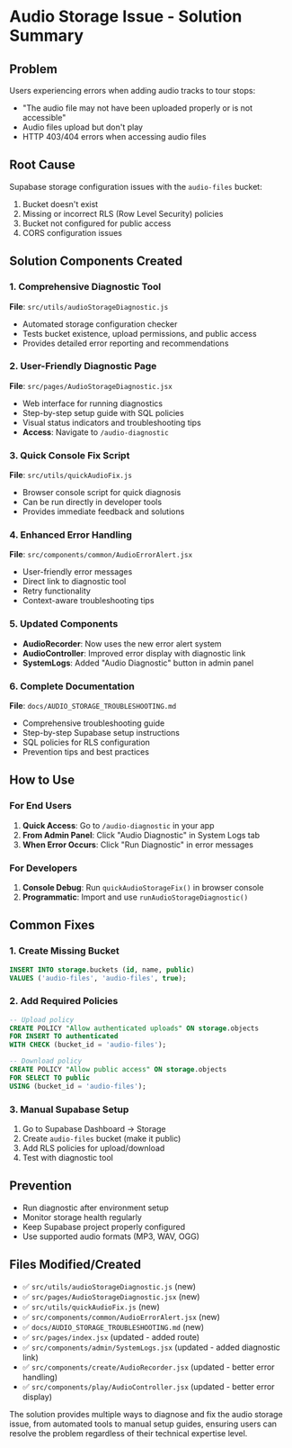 # Audio Storage Issue - Solution Summary

## Problem
Users experiencing errors when adding audio tracks to tour stops:
- "The audio file may not have been uploaded properly or is not accessible"
- Audio files upload but don't play
- HTTP 403/404 errors when accessing audio files

## Root Cause
Supabase storage configuration issues with the `audio-files` bucket:
1. Bucket doesn't exist
2. Missing or incorrect RLS (Row Level Security) policies
3. Bucket not configured for public access
4. CORS configuration issues

## Solution Components Created

### 1. Comprehensive Diagnostic Tool
**File**: `src/utils/audioStorageDiagnostic.js`
- Automated storage configuration checker
- Tests bucket existence, upload permissions, and public access
- Provides detailed error reporting and recommendations

### 2. User-Friendly Diagnostic Page
**File**: `src/pages/AudioStorageDiagnostic.jsx`
- Web interface for running diagnostics
- Step-by-step setup guide with SQL policies
- Visual status indicators and troubleshooting tips
- **Access**: Navigate to `/audio-diagnostic`

### 3. Quick Console Fix Script
**File**: `src/utils/quickAudioFix.js`
- Browser console script for quick diagnosis
- Can be run directly in developer tools
- Provides immediate feedback and solutions

### 4. Enhanced Error Handling
**File**: `src/components/common/AudioErrorAlert.jsx`
- User-friendly error messages
- Direct link to diagnostic tool
- Retry functionality
- Context-aware troubleshooting tips

### 5. Updated Components
- **AudioRecorder**: Now uses the new error alert system
- **AudioController**: Improved error display with diagnostic link
- **SystemLogs**: Added "Audio Diagnostic" button in admin panel

### 6. Complete Documentation
**File**: `docs/AUDIO_STORAGE_TROUBLESHOOTING.md`
- Comprehensive troubleshooting guide
- Step-by-step Supabase setup instructions
- SQL policies for RLS configuration
- Prevention tips and best practices

## How to Use

### For End Users
1. **Quick Access**: Go to `/audio-diagnostic` in your app
2. **From Admin Panel**: Click "Audio Diagnostic" in System Logs tab
3. **When Error Occurs**: Click "Run Diagnostic" in error messages

### For Developers
1. **Console Debug**: Run `quickAudioStorageFix()` in browser console
2. **Programmatic**: Import and use `runAudioStorageDiagnostic()`

## Common Fixes

### 1. Create Missing Bucket
```sql
INSERT INTO storage.buckets (id, name, public)
VALUES ('audio-files', 'audio-files', true);
```

### 2. Add Required Policies
```sql
-- Upload policy
CREATE POLICY "Allow authenticated uploads" ON storage.objects
FOR INSERT TO authenticated
WITH CHECK (bucket_id = 'audio-files');

-- Download policy
CREATE POLICY "Allow public access" ON storage.objects
FOR SELECT TO public
USING (bucket_id = 'audio-files');
```

### 3. Manual Supabase Setup
1. Go to Supabase Dashboard → Storage
2. Create `audio-files` bucket (make it public)
3. Add RLS policies for upload/download
4. Test with diagnostic tool

## Prevention
- Run diagnostic after environment setup
- Monitor storage health regularly
- Keep Supabase project properly configured
- Use supported audio formats (MP3, WAV, OGG)

## Files Modified/Created
- ✅ `src/utils/audioStorageDiagnostic.js` (new)
- ✅ `src/pages/AudioStorageDiagnostic.jsx` (new)
- ✅ `src/utils/quickAudioFix.js` (new)
- ✅ `src/components/common/AudioErrorAlert.jsx` (new)
- ✅ `docs/AUDIO_STORAGE_TROUBLESHOOTING.md` (new)
- ✅ `src/pages/index.jsx` (updated - added route)
- ✅ `src/components/admin/SystemLogs.jsx` (updated - added diagnostic link)
- ✅ `src/components/create/AudioRecorder.jsx` (updated - better error handling)
- ✅ `src/components/play/AudioController.jsx` (updated - better error display)

The solution provides multiple ways to diagnose and fix the audio storage issue, from automated tools to manual setup guides, ensuring users can resolve the problem regardless of their technical expertise level.